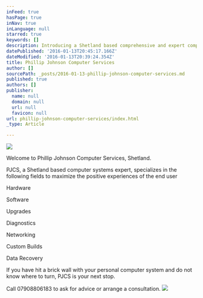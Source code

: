 ```yaml
---
inFeed: true
hasPage: true
inNav: true
inLanguage: null
starred: true
keywords: []
description: Introducing a Shetland based comprehensive and expert computer service provider.
datePublished: '2016-01-13T20:45:17.166Z'
dateModified: '2016-01-13T20:39:24.354Z'
title: Phillip Johnson Computer Services
author: []
sourcePath: _posts/2016-01-13-phillip-johnson-computer-services.md
published: true
authors: []
publisher:
  name: null
  domain: null
  url: null
  favicon: null
url: phillip-johnson-computer-services/index.html
_type: Article

---
```

![](https://s3-us-west-2.amazonaws.com/the-grid-img/p/d6e2c413391ebab92e4a8a14a3dddae6a7389b1d.jpg)

Welcome to Phillip Johnson Computer Services, Shetland.

PJCS, a Shetland based computer systems expert, specializes in the following fields to maximize the positive experiences of the end user

Hardware

Software

Upgrades

Diagnostics

Networking

Custom Builds

Data Recovery

If you have hit a brick wall with your personal computer system and do not know where to turn, PJCS is your next stop.

Call 07908806183 to ask for advice or arrange a consultation.
![](https://s3-us-west-2.amazonaws.com/the-grid-img/p/bda7aea6dd85090ff116dae89e40f6e7114eb2de.jpg)